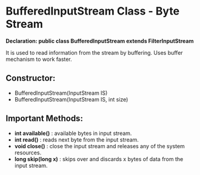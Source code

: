 
# BufferedInputStream Class - Byte Stream

<b>Declaration: public class BufferedInputStream extends FilterInputStream</b>

It is used to read information from the stream by buffering. Uses buffer mechanism to work faster.

## Constructor: 
- BufferedInputStream(InputStream IS)
- BufferedInputStream(InputStream IS, int size)

## Important Methods:
- <b>int available()</b> : available bytes in input stream.
- <b>int read()</b> : reads next byte from the input stream.
- <b>void close()</b> : close the input stream and releases any of the system resources.
- <b>long skip(long x)</b> : skips over and discards x bytes of data from the input stream. 
